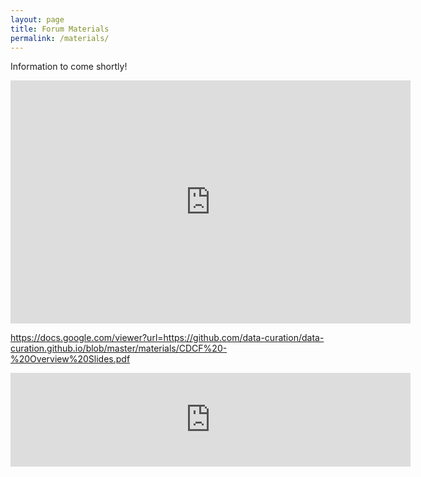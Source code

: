 ```yaml
---
layout: page
title: Forum Materials
permalink: /materials/
---
```


Information to come shortly!

<iframe src="https://docs.google.com/presentation/d/e/2PACX-1vRBTYQtYBdfn6CyA5Io-_UNdUNg-gN7yY8SOKESKpLOnhF2JsKyLJoslYBernz8OVcxtqpxRWi3iuRa/embed?start=false&loop=false&delayms=3000" frameborder="0" width="640" height="389" allowfullscreen="true" mozallowfullscreen="true" webkitallowfullscreen="true"></iframe>

https://docs.google.com/viewer?url=https://github.com/data-curation/data-curation.github.io/blob/master/materials/CDCF%20-%20Overview%20Slides.pdf

<iframe src="https://docs.google.com/viewer?url=https://github.com/data-curation/data-curation.github.io/blob/master/materials/CDCF%20-%20Overview%20Slides.pdf&embed=true" frameborder="0" width="640" </iframe>
